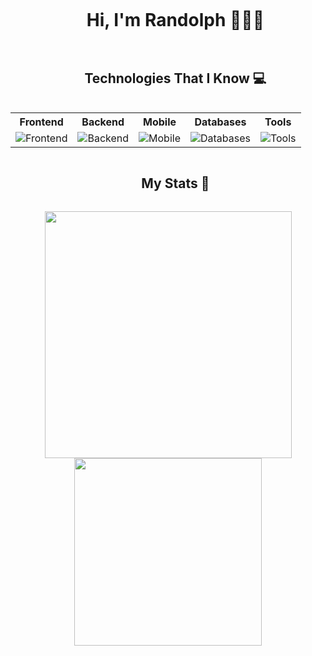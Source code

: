 <!--My Presentation-->

<!--h1 without bottom border-->
<div id="user-content-toc">
  <ul align="center">
    <summary>
      <h1 style="display: inline-block">Hi, I'm Randolph 🧑🏻‍💻</h1>
    </summary>
  </ul>
</div>

<!--h2 without bottom border-->
<div id="user-content-toc">
  <ul align="center">
    <summary>
      <h2 style="display: inline-block">Technologies That I Know 💻</h2>
    </summary>
  </ul>
</div>

<!--tech stack icons-->
<table>
  <tr>
    <th>Frontend</th>
    <th>Backend</th>
    <th>Mobile</th>
    <th>Databases</th>
    <th>Tools</th>
  </tr>
  <tr>
    <td>
      <img
        src="https://skillicons.dev/icons?i=js,react,nextjs&perline=14"
        alt="Frontend"
      />
    </td>
    <td>
      <img
        src="https://skillicons.dev/icons?i=php,laravel,nodejs,express,py&perline=14"
        alt="Backend"
      />
    </td>
    <td>
      <img
        src="https://skillicons.dev/icons?i=kotlin,flutter,androidstudio&perline=14"
        alt="Mobile"
      />
    </td>
    <td>
      <img
        src="https://skillicons.dev/icons?i=mysql,firebase&perline=14"
        alt="Databases"
      />
    </td>
    <td>
      <img
        src="https://skillicons.dev/icons?i=git,figma,wordpress&perline=14"
        alt="Tools"
      />
    </td>
  </tr>
</table>

<!--h2 without bottom border-->
<div id="user-content-toc">
  <ul align="center">
    <summary>
      <h2 style="display: inline-block">My Stats 🤖</h2>
    </summary>
  </ul>
</div>

<!-- stats and languages card-->
<div align="center">
  <picture>
    <source
      srcset="https://github-readme-stats.vercel.app/api?username=xrandolphx&show_icons=true&theme=dark&hide_border=true&icon_color=C5D1DE&bg_color=1C2128&title_color=C5D1DE&text_color=C5D1DE"
      media="(prefers-color-scheme: dark)"
    />
    <source
      srcset="https://github-readme-stats.vercel.app/api?username=xrandolphx&show_icons=true&hide_border=true&icon_color=1F2328&bg_color=FFFFFF&title_color=1F2328&text_color=1F2328"
      media="(prefers-color-scheme: light), (prefers-color-scheme: no-preference)"
    />
    <img width="395px" height="" src="https://github-readme-stats.vercel.app/api?username=xrandolphx&show_icons=true&theme=dark&hide_border=true&icon_color=C5D1DE&bg_color=1C2128&title_color=C5D1DE&text_color=C5D1DE" />
  </picture>
  
  <picture>
    <source
      srcset="https://github-readme-stats.vercel.app/api/top-langs/?username=xrandolphx&layout=compact&theme=dark&hide_border=true&bg_color=1C2128&title_color=C5D1DE&text_color=FFFFFF"
      media="(prefers-color-scheme: dark)"
    />
    <source
      srcset="https://github-readme-stats.vercel.app/api/top-langs/?username=xrandolphx&layout=compact&theme=dark&hide_border=true&bg_color=FFFFFF&title_color=1F2328&text_color=1F2328"
      media="(prefers-color-scheme: light), (prefers-color-scheme: no-preference)"
    />
    <img width="300px" height="" src="https://github-readme-stats.vercel.app/api/top-langs/?username=xrandolphx&layout=compact&theme=dark&hide_border=true&bg_color=1C2128&title_color=C5D1DE&text_color=FFFFFF" />
  </picture>
</div>
